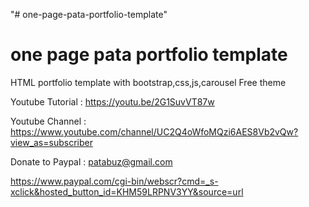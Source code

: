 "# one-page-pata-portfolio-template" 

one page pata portfolio template
===========================================

HTML portfolio template with bootstrap,css,js,carousel
Free theme

Youtube Tutorial : https://youtu.be/2G1SuvVT87w

Youtube Channel : https://www.youtube.com/channel/UC2Q4oWfoMQzi6AES8Vb2vQw?view_as=subscriber

Donate to Paypal : patabuz@gmail.com

https://www.paypal.com/cgi-bin/webscr?cmd=_s-xclick&hosted_button_id=KHM59LRPNV3YY&source=url
